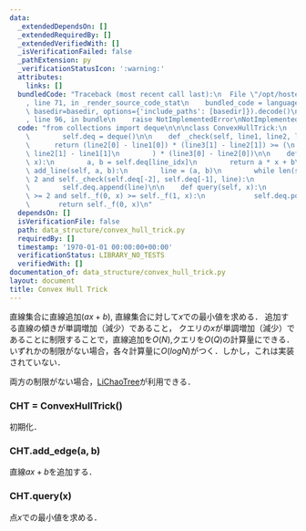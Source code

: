 ```yaml
---
data:
  _extendedDependsOn: []
  _extendedRequiredBy: []
  _extendedVerifiedWith: []
  _isVerificationFailed: false
  _pathExtension: py
  _verificationStatusIcon: ':warning:'
  attributes:
    links: []
  bundledCode: "Traceback (most recent call last):\n  File \"/opt/hostedtoolcache/PyPy/3.10.13/x64/lib/pypy3.10/site-packages/onlinejudge_verify/documentation/build.py\"\
    , line 71, in _render_source_code_stat\n    bundled_code = language.bundle(stat.path,\
    \ basedir=basedir, options={'include_paths': [basedir]}).decode()\n  File \"/opt/hostedtoolcache/PyPy/3.10.13/x64/lib/pypy3.10/site-packages/onlinejudge_verify/languages/python.py\"\
    , line 96, in bundle\n    raise NotImplementedError\nNotImplementedError\n"
  code: "from collections import deque\n\n\nclass ConvexHullTrick:\n    def __init__(self):\n\
    \        self.deq = deque()\n\n    def _check(self, line1, line2, line3):\n  \
    \      return (line2[0] - line1[0]) * (line3[1] - line2[1]) >= (\n           \
    \ line2[1] - line1[1]\n        ) * (line3[0] - line2[0])\n\n    def _f(self, line_idx,\
    \ x):\n        a, b = self.deq[line_idx]\n        return a * x + b\n\n    def\
    \ add_line(self, a, b):\n        line = (a, b)\n        while len(self.deq) >=\
    \ 2 and self._check(self.deq[-2], self.deq[-1], line):\n            self.deq.pop()\n\
    \        self.deq.append(line)\n\n    def query(self, x):\n        while len(self.deq)\
    \ >= 2 and self._f(0, x) >= self._f(1, x):\n            self.deq.popleft()\n \
    \       return self._f(0, x)\n"
  dependsOn: []
  isVerificationFile: false
  path: data_structure/convex_hull_trick.py
  requiredBy: []
  timestamp: '1970-01-01 00:00:00+00:00'
  verificationStatus: LIBRARY_NO_TESTS
  verifiedWith: []
documentation_of: data_structure/convex_hull_trick.py
layout: document
title: Convex Hull Trick
---
```


直線集合に直線追加($ax+b$), 直線集合に対して$x$での最小値を求める．
追加する直線の傾きが単調増加（減少）であること， クエリの$x$が単調増加（減少）であることに制限することで，直線追加を$O(N)$,クエリを$O(Q)$の計算量にできる．
いずれかの制限がない場合，各々計算量に$O(logN)$がつく．しかし，これは実装されていない．

両方の制限がない場合，[LiChaoTree](./li_chao_tree.py)が利用できる．

### CHT = ConvexHullTrick()

初期化．

### CHT.add_edge(a, b)

直線$ax+b$を追加する．

### CHT.query(x)

点$x$での最小値を求める．